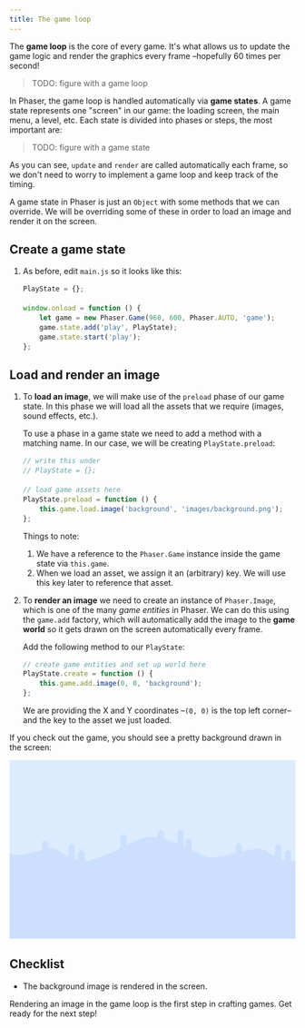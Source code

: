 ```yaml
---
title: The game loop
---
```


The **game loop** is the core of every game. It's what allows us to update the game logic and render the graphics every frame –hopefully 60 times per second!

> TODO: figure with a game loop

In Phaser, the game loop is handled automatically via **game states**. A game state represents one "screen" in our game: the loading screen, the main menu, a level, etc. Each state is divided into phases or steps, the most important are:

> TODO: figure with a game state

As you can see, `update` and `render` are called automatically each frame, so we don't need to worry to implement a game loop and keep track of the timing.

A game state in Phaser is just an `Object` with some methods that we can override. We will be overriding some of these in order to load an image and render it on the screen.

## Create a game state

1. As before, edit `main.js` so it looks like this:

    ```js
    PlayState = {};

    window.onload = function () {
        let game = new Phaser.Game(960, 600, Phaser.AUTO, 'game');
        game.state.add('play', PlayState);
        game.state.start('play');
    };
    ```

## Load and render an image

1. To **load an image**, we will make use of the `preload` phase of our game state. In this phase we will load all the assets that we require (images, sound effects, etc.).

    To use a phase in a game state we need to add a method with a matching name. In our case, we will be creating `PlayState.preload`:

    ```js
    // write this under
    // PlayState = {};

    // load game assets here
    PlayState.preload = function () {
        this.game.load.image('background', 'images/background.png');
    };
    ```

    Things to note:

    1. We have a reference to the `Phaser.Game` instance inside the game state via `this.game`.
    2. When we load an asset, we assign it an (arbitrary) key. We will use this key later to reference that asset.

1. To **render an image** we need to create an instance of `Phaser.Image`, which is one of the many _game entities_ in Phaser. We can do this using the `game.add` factory, which will automatically add the image to the **game world** so it gets drawn on the screen automatically every frame.

    Add the following method to our `PlayState`:

    ```js
    // create game entities and set up world here
    PlayState.create = function () {
        this.game.add.image(0, 0, 'background');
    };
    ```

    We are providing the X and Y coordinates –`(0, 0)` is the top left corner– and the key to the asset we just loaded.

If you check out the game, you should see a pretty background drawn in the screen:

![A background, rendered](/assets/platformer/step01_check.png)

## Checklist

- The background image is rendered in the screen.

Rendering an image in the game loop is the first step in crafting games. Get ready for the next step!
